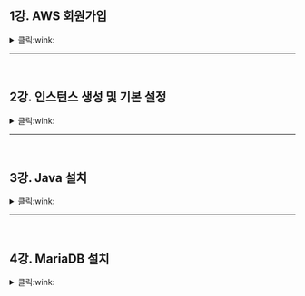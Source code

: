 ## 1강. AWS 회원가입

<details>
    <summary> 클릭:wink: </summary> 
<br>
  
* Sign up for AWS   

Root user email address : 본인 이메일   
AWS account name : 닉네임   
Verift address email 클릭   
본인이 입력한 이메일에 인증번호 확인 후 입력   
비밀번호 입력   
<br>

Personal - for your projectc 체크   
한국주소 영어로 입력(네이버에 한글 주소 영어로 검색)   
<br>

해외 결재까지 가능한 카드 등록   
카드 소유자 기재   
영수증을 받을 이메일 기재(가입 이메일과 동일해도 됨)   
<br>

핸드폰 인증 페이지   
인증번호 입력   
<br>

select a support plan : 가장 왼쪽 체크   
  
<br>
</details>

* * *
<br>

## 2강. 인스턴스 생성 및 기본 설정   

<details>
    <summary> 클릭:wink: </summary> 
<br>
  
* Lightsail 검색   

인스턴스 생성 클릭   
인스턴스 위치 : 서울 로 설정   
인스턴스 이미지 선택 - 플랫폼 선택 : 리눅스/유닉스   
인스턴스 이미지 선택 - 청사진 선택 - OS전용, 아마존 리눅스2(추천)   
인스턴스 플랜 선택 -  10달러 (3개월 무료니까~)   
인스턴스 식별 - 본인이 설정하고 싶은 이름 설정   
인스턴스 만들기 클릭   
<br>

인스턴스 생성 후 Putty와 같은 ssh Tool 등으로 접속   
하지만 생성된 인스턴스 우측 상단 오렌지 상자 클릭하여 바로 접속 가능   
```
접속 시 update 하라는 말과 함께 명령어 출력, 이에 맞게 update 실시
#sudo yum update   
#y   

Complete! 되면   
[hostname 이름 확인]
#hostname   
    
[hostname 이름 변경]
#sudo hostnamectl set -hostname 원하는이름   

[변경된 hostname 확인] #hostname   
해당 터미널 리부팅하면 'user@변경된 이름' 확인 가능
```
<br>   

```
[서버시간 확인]
#date   
위 내용 확인 결과 현재 '서울'시간과 다름
    
[시간 맞추기]
#sudo timedatectl set timezone Asia/Seoul
    
[정상적으로 시간 나오는 것 확인]
#date  
```
<br>
    
- 여기까지 AWS 인스턴스 생성 및 Lightsail 기본 세팅 완료   
- 고정아이피는 데이터베이스 연결 시 함께 할 예정   

<br>
</details>

* * *
<br>

## 3강. Java 설치   

<details>
    <summary> 클릭:wink: </summary> 
<br>
  
(2강에서 생성한 인스턴스 터미널에서 실습 중)
<br>

- Java 설치
```
[list에서 다운받을 수 있는 항목들 확인]
#yum list
    
[list에서 'java 11' 포함된 것 찾기]
#yum list | grep java-11

출력된 항목 중 'headless' 포함된 것 설치
headless는 GUI 관련된 것이 포함되지 않은 것
서버에서 기동시 인터페이스가 필요없으므로 headless 다운 받으면 됨

[java11 설치]
#sudo yum install java-11-amazon-corretto-headless
#y

Complete! 되면
[지금까지 내용 지우기]
#clear
    
[잘 설치되었는지 확인]
#java -version
#javac -version
```
<br>

- Java 파일 생성 후 컴파일하기
```
[현재 디렉토리 확인(print working directory)]
#pwd

[디렉토리 만들기]
#mkdir 원하는 폴더이름

[list 확인하여 방금 만든 폴더 확인]
#ls
(이제 원하는 폴더이름을 'ssum'이라 하겠음)

[폴더 ssum 으로 이동]
#cd ssum

[java 파일 만들기]
#vi Hello.java
    
Hello.java 열리면 i(insert) 입력 후 코드 입력
```
```java
public class Hello {
  public static void main(String[] args) {
    System.out.pringln("Hello World");
  }
}
```
```
Hello.java 입력이 끝나면
[입력 내용 저장하고 command line으로 나가기]
esc → :wq  → enter

[지금까지 내용 지우기]
#clear
    
[생성된 Hello.java 확인 가능]
#ls
    
[현재 경로 확인]
#pwd
    
[파일이 있는 디렉토리 가서 java 파일 컴파일하기]
#javac Hello.java

[ssum 폴더에서 컴파일된 Hello.class 확인]
#ls

[Hello.class 실행해보기]
#java Hello
Hello World 출력
``` 
<br>
    
- Java 설치 후 컴파일하여 정상적으로 설치되어 작동하는 것 확인

<br>
</details>

* * *
<br>

## 4강. MariaDB 설치   

<details>
    <summary> 클릭:wink: </summary> 
<br>
    
- 2강에서 생성한 인스턴스 터미널에서 실습 중    
- 3강에서 java 설치 및 컴파일 테스트 완료
<br>

```
[list에서 mariadb 확인]
#yum list | grep mariadb
출력 결과 mariadb5 ver.5보다 더 상위 버전 mariadb 필요
  
yum ~ 통해서 다운로드 가능하지만 yum 에서 설정이 필요함
편하게 다운받기 위해 아마존 패키지 활용하여 상위 버전 mariadb 설치
[다운받을 수 있는 패키지 확인]
#amazon-linux-extras
#amazon-linux-extras | grep mariadb
#sudo amazon-linux-extras install mariadb10.5
#y
#clear
```
```
[설치확인]
#mariadb -V
#mysql -V

[초기 패스워드 설정]
#
    
```
  
<br>
</details>
